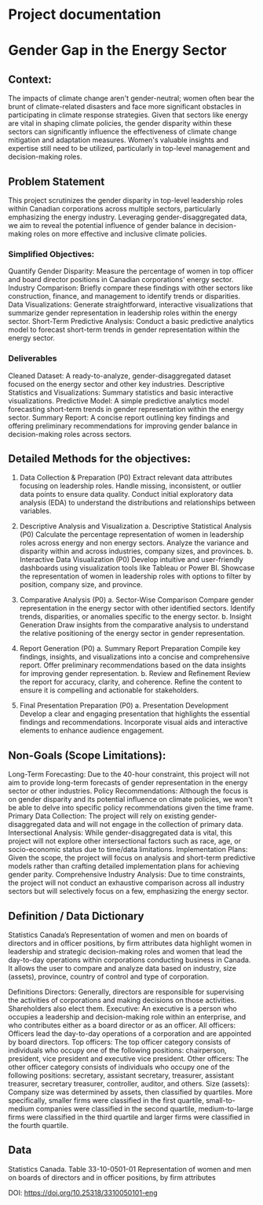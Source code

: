 # Project documentation
# Gender Gap in the Energy Sector

## Context:

The impacts of climate change aren't gender-neutral; women often bear the brunt of climate-related disasters and face more significant obstacles in participating in climate response strategies. Given that sectors like energy are vital in shaping climate policies, the gender disparity within these sectors can significantly influence the effectiveness of climate change mitigation and adaptation measures. Women's valuable insights and expertise still need to be utilized, particularly in top-level management and decision-making roles.

## Problem Statement

This project scrutinizes the gender disparity in top-level leadership roles within Canadian corporations across multiple sectors, particularly emphasizing the energy industry. Leveraging gender-disaggregated data, we aim to reveal the potential influence of gender balance in decision-making roles on more effective and inclusive climate policies.

### Simplified Objectives:
Quantify Gender Disparity: Measure the percentage of women in top officer and board director positions in Canadian corporations' energy sector.
Industry Comparison: Briefly compare these findings with other sectors like construction, finance, and management to identify trends or disparities.
Data Visualizations: Generate straightforward, interactive visualizations that summarize gender representation in leadership roles within the energy sector.
Short-Term Predictive Analysis: Conduct a basic predictive analytics model to forecast short-term trends in gender representation within the energy sector.
### Deliverables
Cleaned Dataset: A ready-to-analyze, gender-disaggregated dataset focused on the energy sector and other key industries.
Descriptive Statistics and Visualizations: Summary statistics and basic interactive visualizations.
Predictive Model: A simple predictive analytics model forecasting short-term trends in gender representation within the energy sector.
Summary Report: A concise report outlining key findings and offering preliminary recommendations for improving gender balance in decision-making roles across sectors.



## Detailed Methods for the objectives:

1. Data Collection & Preparation (P0)
Extract relevant data attributes focusing on leadership roles.
Handle missing, inconsistent, or outlier data points to ensure data quality.
Conduct initial exploratory data analysis (EDA) to understand the distributions and relationships between variables.
2. Descriptive Analysis and Visualization
a. Descriptive Statistical Analysis (P0)
Calculate the percentage representation of women in leadership roles across energy and non energy sectors.
Analyze the variance and disparity within and across industries, company sizes, and provinces.
b. Interactive Data Visualization (P0)
Develop intuitive and user-friendly dashboards using visualization tools like Tableau or Power BI.
Showcase the representation of women in leadership roles with options to filter by position, company size, and province.

3. Comparative Analysis (P0)
a. Sector-Wise Comparison
Compare gender representation in the energy sector with other identified sectors.
Identify trends, disparities, or anomalies specific to the energy sector.
b. Insight Generation
Draw insights from the comparative analysis to understand the relative positioning of the energy sector in gender representation.



4. Report Generation (P0)
a. Summary Report Preparation
Compile key findings, insights, and visualizations into a concise and comprehensive report.
Offer preliminary recommendations based on the data insights for improving gender representation.
b. Review and Refinement
Review the report for accuracy, clarity, and coherence.
Refine the content to ensure it is compelling and actionable for stakeholders.

5. Final Presentation Preparation (P0)
a. Presentation Development
Develop a clear and engaging presentation that highlights the essential findings and recommendations.
Incorporate visual aids and interactive elements to enhance audience engagement.


## Non-Goals (Scope Limitations):
Long-Term Forecasting: Due to the 40-hour constraint, this project will not aim to provide long-term forecasts of gender representation in the energy sector or other industries.
Policy Recommendations: Although the focus is on gender disparity and its potential influence on climate policies, we won't be able to delve into specific policy recommendations given the time frame.
Primary Data Collection: The project will rely on existing gender-disaggregated data and will not engage in the collection of primary data.
Intersectional Analysis: While gender-disaggregated data is vital, this project will not explore other intersectional factors such as race, age, or socio-economic status due to time/data limitations.
Implementation Plans: Given the scope, the project will focus on analysis and short-term predictive models rather than crafting detailed implementation plans for achieving gender parity.
Comprehensive Industry Analysis: Due to time constraints, the project will not conduct an exhaustive comparison across all industry sectors but will selectively focus on a few, emphasizing the energy sector.




## Definition / Data Dictionary 


Statistics Canada’s Representation of women and men on boards of directors and in officer positions, by firm attributes data highlight women in leadership and strategic decision-making roles and women that lead the day-to-day operations within corporations conducting business in Canada. It allows the user to compare and analyze data based on industry, size (assets), province, country of control and type of corporation.

Definitions
Directors: Generally, directors are responsible for supervising the activities of corporations and making decisions on those activities. Shareholders also elect them.
Executive: An executive is a person who occupies a leadership and decision-making role within an enterprise, and who contributes either as a board director or as an officer.
All officers: Officers lead the day-to-day operations of a corporation and are appointed by board directors.
Top officers: The top officer category consists of individuals who occupy one of the following positions: chairperson, president, vice president and executive vice president.
Other officers: The other officer category consists of individuals who occupy one of the following positions: secretary, assistant secretary, treasurer, assistant treasurer, secretary treasurer, controller, auditor, and others.
Size (assets): Company size was determined by assets, then classified by quartiles. More specifically, smaller firms were classified in the first quartile, small-to-medium companies were classified in the second quartile, medium-to-large firms were classified in the third quartile and larger firms were classified in the fourth quartile.



## Data


Statistics Canada. Table 33-10-0501-01  Representation of women and men on boards of directors and in officer positions, by firm attributes


DOI: https://doi.org/10.25318/3310050101-eng

